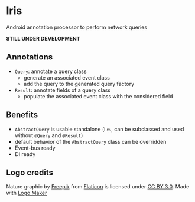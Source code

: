# Iris

Android annotation processor to perform network queries

**STILL UNDER DEVELOPMENT**

## Annotations

- `Query`: annotate a query class
    - generate an associated event class
    - add the query to the generated query factory
- `Result`: annotate fields of a query class
    - populate the associated event class with the considered field

## Benefits

- `AbstractQuery` is usable standalone (i.e., can be subclassed and used without `@Query` and `@Result`)
- default behavior of the `AbstractQuery` class can be overridden
- Event-bus ready
- DI ready

## Logo credits

Nature graphic by <a href="http://www.flaticon.com/authors/freepik">Freepik</a> from <a href="http://www.flaticon.com/">Flaticon</a> is licensed under <a href="http://creativecommons.org/licenses/by/3.0/" title="Creative Commons BY 3.0">CC BY 3.0</a>. Made with <a href="http://logomakr.com" title="Logo Maker">Logo Maker</a>
